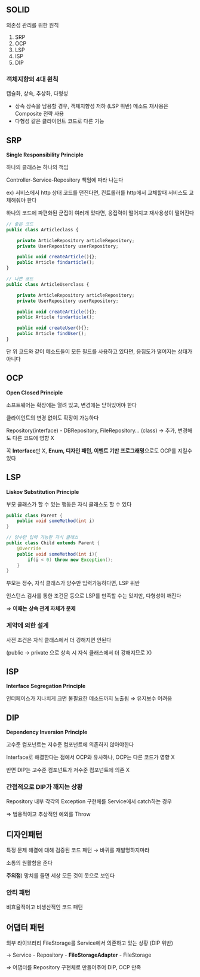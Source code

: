 ## SOLID

의존성 관리를 위한 원칙

1. SRP
2. OCP
3. LSP
4. ISP
5. DIP

### 객체지향의 4대 원칙

캡슐화, 상속, 추상화, 다형성

- 상속 상속을 남용할 경우, 객체지향성 저하 (LSP 위반) 메소드 재사용은 Composite 전략 사용
- 다형성 같은 클라이언트 코드로 다른 기능

## SRP

**Single Responsibility Principle**

하나의 클래스는 하나의 책임

Controller-Service-Repository 책임에 따라 나눈다

ex) 서비스에서 http 상태 코드를 던진다면, 컨트롤러를 http에서 교체할때 서비스도 교체해줘야 한다

하나의 코드에 파편화된 군집이 여러개 있다면, 응집력이 떨어지고 재사용성이 떨어진다

```jsx
// 좋은 코드
public class Articleclass {

	private ArticleRepository articleRepository;
	private UserRepository userRepository;

	public void createArticle(){};
	public Article findarticle();
}

// 나쁜 코드
public class ArticleUserclass {

	private ArticleRepository articleRepository;
	private UserRepository userRepository;

	public void createArticle(){};
	public Article findarticle();

	public void createUser(){};
	public Article findUser();
}
```

단 위 코드와 같이 메소드들이 모든 필드를 사용하고 있다면, 응집도가 떨어지는 상태가 아니다

## OCP

**Open Closed Principle**

소프트웨어는 확장에는 열려 있고, 변경에는 닫혀있어야 한다

클라이언트의 변경 없이도 확장이 가능하다

Repository(interface) - DBRepository, FileRepository… (class) → 추가, 변경해도 다른 코드에 영향 X

꼭 **Interface**만 X, **Enum, 디자인 패턴, 이벤트 기반 프로그래밍**으로도 OCP를 지킬수 있다

## LSP

**Liskov Substitution Principle**

부모 클래스가 할 수 있는 행동은 자식 클래스도 할 수 있다

```java
public class Parent {
	public void someMethod(int i)
}

// 양수만 입력 가능한 자식 클래스
public class Child extends Parent {
	@Override
	public void someMethod(int i){
		if(i < 0) throw new Exception();
	}
}
```

부모는 정수, 자식 클래스가 양수만 입력가능하다면, LSP 위반

인스턴스 검사를 통한 조건문 등으로 LSP를 만족할 수는 있지만, 다형성이 깨진다

⇒ **이때는** **상속 관계 자체가 문제**

### 계약에 의한 설계

사전 조건은 자식 클래스에서 더 강해지면 안된다

(public → private 으로 상속 시 자식 클래스에서 더 강해지므로 X)

## ISP

**Interface Segregation Principle**

인터페이스가 지나치게 크면 불필요한 메소드까지 노출됨 ⇒ 유지보수 어려움

## DIP

**Dependency Inversion Principle**

고수준 컴포넌트는 저수준 컴포넌트에 의존하지 않아야한다

Interface로 해결한다는 점에서 OCP와 유사하나, OCP는 다른 코드가 영향 X

반면 DIP는 고수준 컴포넌트가 저수준 컴포넌트에 의존 X

### 간접적으로 DIP가 깨지는 상황

Repository 내부 각각의 Exception 구현체를 Service에서 catch하는 경우

⇒ 범용적이고 추상적인 예외를 Throw

## 디자인패턴

특정 문제 해결에 대해 검증된 코드 패턴 → 바퀴를 재발명하지마라

소통의 원활함을 준다

**주의점**) 망치를 들면 세상 모든 것이 못으로 보인다

### 안티 패턴

비효율적이고 비생산적인 코드 패턴

## 어댑터 패턴

외부 라이브러리 FileStorage를 Service에서 의존하고 있는 상황 (DIP 위반)

→ Service - Repository - **FileStorageAdapter** - FileStorage

⇒ 어댑터를 Repository 구현체로 만들어주어 DIP, OCP 만족